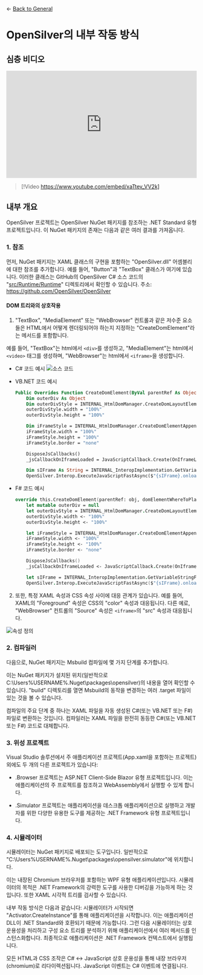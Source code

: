 ← [Back to General](/docs/9/1)
# OpenSilver의 내부 작동 방식

## 심층 비디오

<iframe 
    src="https://www.youtube.com/embed/xaTtev_VV2k?si=eDL0IHqTOcs9aJK-" 
    title="YouTube video player" 
    frameborder="0" 
    allow="accelerometer; autoplay; clipboard-write; encrypted-media; gyroscope; picture-in-picture; web-share" 
    referrerpolicy="strict-origin-when-cross-origin" 
    allowfullscreen
    style="width: 100%; aspect-ratio: 16/9;"
></iframe>


> [!Video https://www.youtube.com/embed/xaTtev_VV2k]

## 내부 개요

OpenSilver 프로젝트는 OpenSilver NuGet 패키지를 참조하는 .NET Standard 유형 프로젝트입니다. 이 NuGet 패키지의 존재는 다음과 같은 여러 결과를 가져옵니다.

### 1. 참조

먼저, NuGet 패키지는 XAML 클래스의 구현을 포함하는 "OpenSilver.dll" 어셈블리에 대한 참조를 추가합니다. 예를 들어, "Button"과 "TextBox" 클래스가 여기에 있습니다.
이러한 클래스는 GitHub의 OpenSilver C# 소스 코드의 "[src/Runtime/Runtime](https://github.com/OpenSilver/OpenSilver/tree/master/src/Runtime/Runtime)" 디렉토리에서 확인할 수 있습니다. 주소: https://github.com/OpenSilver/OpenSilver

#### DOM 트리와의 상호작용
1. "TextBox", "MediaElement" 또는 "WebBrowser" 컨트롤과 같은 저수준 요소들은 HTML에서 어떻게 렌더링되어야 하는지 지정하는 "CreateDomElement"라는 메서드를 포함합니다.

  예를 들어, "TextBox"는 html에서 `<div>`를 생성하고, "MediaElement"는 html에서 `<video>` 태그를 생성하며, "WebBrowser"는 html에서 `<iframe>`을 생성합니다.

  * C# 코드 예시
  ![소스 코드](https://raw.githubusercontent.com/UserwareDocumentation/userware-docs/main/images/94c9417efa55451ea36e013f9d8fbaf9.png)

  * VB.NET 코드 예시
    ```vb
    Public Overrides Function CreateDomElement(ByVal parentRef As Object, <Out> ByRef domElementWhereToPlaceChildren As Object) As Object
        Dim outerDiv As Object
        Dim outerDivStyle = INTERNAL_HtmlDomManager.CreateDomLayoutElementAppendItAndGetStyle("div", parentRef, Me, outerDiv)
        outerDivStyle.width = "100%"
        outerDivStyle.height = "100%"

        Dim iFrameStyle = INTERNAL_HtmlDomManager.CreateDomElementAppendItAndGetStyle("iframe", outerDiv, Me, _iFrame)
        iFrameStyle.width = "100%"
        iFrameStyle.height = "100%"
        iFrameStyle.border = "none"

        DisposeJsCallbacks()
        _jsCallbackOnIframeLoaded = JavaScriptCallback.Create(OnIframeLoad, True)

        Dim sIFrame As String = INTERNAL_InteropImplementation.GetVariableStringForJS(_iFrame)
        OpenSilver.Interop.ExecuteJavaScriptFastAsync($"{sIFrame}.onload = {INTERNAL_InteropImplementation.GetVariableStringForJS(_jsCallbackOnIframeLoaded)}")
    ```

  * F# 코드 예시
    ```fs
    override this.CreateDomElement(parentRef: obj, domElementWhereToPlaceChildren : byref<obj>) =
        let mutable outerDiv = null
        let outerDivStyle = INTERNAL_HtmlDomManager.CreateDomLayoutElementAppendItAndGetStyle("div", parentRef, this, &outerDiv)
        outerDivStyle.width <- "100%"
        outerDivStyle.height <- "100%"

        let iFrameStyle = INTERNAL_HtmlDomManager.CreateDomElementAppendItAndGetStyle("iframe", outerDiv, this, &_iFrame)
        iFrameStyle.width <- "100%"
        iFrameStyle.height <- "100%"
        iFrameStyle.border <- "none"

        DisposeJsCallbacks()
        _jsCallbackOnIframeLoaded <- JavaScriptCallback.Create(OnIframeLoad, true)

        let sIFrame = INTERNAL_InteropImplementation.GetVariableStringForJS(_iFrame)
        OpenSilver.Interop.ExecuteJavaScriptFastAsync($"{sIFrame}.onload = {INTERNAL_InteropImplementation.GetVariableStringForJS(_jsCallbackOnIframeLoaded)}")
    ```

2. 또한, 특정 XAML 속성과 CSS 속성 사이에 대응 관계가 있습니다. 예를 들어, XAML의 "Foreground" 속성은 CSS의 "color" 속성과 대응됩니다. 다른 예로, "WebBrowser" 컨트롤의 "Source" 속성은 `<iframe>`의 "src" 속성과 대응됩니다.

![속성 정의](https://raw.githubusercontent.com/UserwareDocumentation/userware-docs/main/images/35a7eb63872348078740443f8903b1b4.png)

### 2. 컴파일러

다음으로, NuGet 패키지는 Msbuild 컴파일에 몇 가지 단계를 추가합니다.

이는 NuGet 패키지가 설치된 위치(일반적으로 C:\Users\%USERNAME%\.Nuget\packages\opensilver\)의 내용을 열어 확인할 수 있습니다. "build" 디렉토리를 열면 Msbuild의 동작을 변경하는 여러 .target 파일이 있는 것을 볼 수 있습니다.

컴파일의 주요 단계 중 하나는 XAML 파일을 자동 생성된 C#(또는 VB.NET 또는 F#) 파일로 변환하는 것입니다. 컴파일러는 XAML 파일을 완전히 동등한 C#(또는 VB.NET 또는 F#) 코드로 대체합니다.

### 3. 위성 프로젝트

Visual Studio 솔루션에서 주 애플리케이션 프로젝트(App.xaml을 포함하는 프로젝트) 외에도 두 개의 다른 프로젝트가 있습니다:

* .Browser 프로젝트는 ASP.NET Client-Side Blazor 유형 프로젝트입니다. 이는 애플리케이션의 주 프로젝트를 참조하고 WebAssembly에서 실행할 수 있게 합니다.

* .Simulator 프로젝트는 애플리케이션을 데스크톱 애플리케이션으로 실행하고 개발자를 위한 다양한 유용한 도구를 제공하는 .NET Framework 유형 프로젝트입니다.

### 4. 시뮬레이터

시뮬레이터는 NuGet 패키지로 배포되는 도구입니다. 일반적으로 "C:\Users\%USERNAME%\.Nuget\packages\opensilver.simulator"에 위치합니다.

이는 내장된 Chromium 브라우저를 포함하는 WPF 유형 애플리케이션입니다. 시뮬레이터의 목적은 .NET Framework의 강력한 도구를 사용한 디버깅을 가능하게 하는 것입니다. 또한 XAML 시각적 트리를 검사할 수 있습니다.

내부 작동 방식은 다음과 같습니다: 시뮬레이터가 시작되면 "Activator.CreateInstance"를 통해 애플리케이션을 시작합니다. 이는 애플리케이션 DLL이 .NET Standard와 호환되기 때문에 가능합니다. 그런 다음 시뮬레이터는 상호 운용성을 처리하고 구성 요소 트리를 분석하기 위해 애플리케이션에서 여러 메서드를 인스턴스화합니다. 최종적으로 애플리케이션은 .NET Framework 컨텍스트에서 실행됩니다.

모든 HTML과 CSS 조작은 C# <-> JavaScript 상호 운용성을 통해 내장 브라우저(chromium)로 리다이렉션됩니다. JavaScript 이벤트는 C# 이벤트에 연결됩니다.